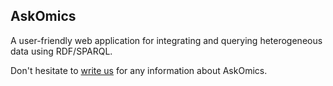 ## AskOmics

A user-friendly web application for integrating and querying heterogeneous data using RDF/SPARQL.


Don't hesitate to [write us](mailto:gogepp@inra.fr) for any information about AskOmics.
